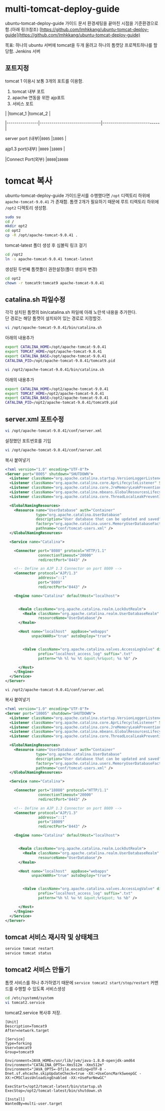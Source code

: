 
# multi-tomcat-deploy-guide

ubuntu-tomcat-deploy-guide 가이드 문서 환경세팅을 끝마친 시점을 기준환경으로 함.(아래 링크참조)  [https://github.com/lmhkkang/ubuntu-tomcat-deploy-guide](https://github.com/lmhkkang/ubuntu-tomcat-deploy-guide)

목표: 하나의 ubuntu 서버에 tomcat을 두개 올려고 하나의 톰캣당 프로젝트하나를 할당함. Jenkins 서버

## 포트지정

tomcat 1 이용시 보통 3개의 포트를 이용함.

1.  tomcat 내부 포트
2.  apache 연동을 위한 ajp포트
3.  서비스 포트


| |tomcat_1 |tomcat_2 |

|----------------|-------------------------------|-----------------------------|

server port (내부)|`8005` |`18005` |

ajp1.3 port(내부) |`8009` |`18009` |

|Connect Port(외부) |`8080`|`18080`

# tomcat 복사

ubuntu-tomcat-deploy-guide 가이드문서를 수행했다면  `/opt`  디렉토리 하위에  `apache-tomcat-9.0.41`  가 존재함. 톰캣 2개가 필요하기 때문에 루트 티렉토리 하위에  `/opt2`  디렉토리 생성함.

```bash
sudo su
cd /
mkdir opt2
cd opt2
cp -R /opt/apache-tomcat-9.0.41 .

```

tomcat-latest 폴더 생성 후 심볼릭 링크 걸기

```bash
cd /opt2 
ln -s apache-tomcat-9.0.41 tomcat-latest

```

생성된 두번째 톰캣폴더 권한설정(폴더 생성자 변경)

```bash
cd opt2
chown -r tomcat9:tomcat9 apache-tomcat-9.0.41

```

## catalina.sh 파일수정

각각 설치된 톰캣의 bin/catalina.sh 파일에 아래 노란색 내용을 추가한다.  
단 경로는 해당 톰캣이 설치되어 있는 경로로 지정할것.

```bash
vi /opt/apache-tomcat-9.0.41/bin/catalina.sh

```

아래의 내용추가

```bash
export CATALINA_HOME=/opt/apache-tomcat-9.0.41
export TOMCAT_HOME=/opt/apache-tomcat-9.0.41
export CATALINA_BASE=/opt/apache-tomcat-9.0.41 
CATALINA_PID=/opt/apache-tomcat-9.0.41/tomcat9.pid

```

```bash
vi /opt2/apache-tomcat-9.0.41/bin/catalina.sh

```

아래의 내용추가

```bash
export CATALINA_HOME=/opt2/apache-tomcat-9.0.41
export TOMCAT_HOME=/opt2/apache-tomcat-9.0.41
export CATALINA_BASE=/opt2/apache-tomcat-9.0.41
CATALINA_PID=/opt2/apache-tomcat-9.0.41/tomcat9.pid

```

## server.xml 포트수정

```bash
vi /opt/apache-tomcat-9.0.41/conf/server.xml

```

설정했던 포트번호를 기입

```bash
vi /opt/apache-tomcat-9.0.41/conf/server.xml

```

복사 붙여넣기

```xml
<?xml version="1.0" encoding="UTF-8"?>
<Server port="8005" shutdown="SHUTDOWN">
  <Listener className="org.apache.catalina.startup.VersionLoggerListener" />
  <Listener className="org.apache.catalina.core.AprLifecycleListener" SSLEngine="on" />
  <Listener className="org.apache.catalina.core.JreMemoryLeakPreventionListener" />
  <Listener className="org.apache.catalina.mbeans.GlobalResourcesLifecycleListener" />
  <Listener className="org.apache.catalina.core.ThreadLocalLeakPreventionListener" />

  <GlobalNamingResources>
    <Resource name="UserDatabase" auth="Container"
              type="org.apache.catalina.UserDatabase"
              description="User database that can be updated and saved"
              factory="org.apache.catalina.users.MemoryUserDatabaseFactory"
              pathname="conf/tomcat-users.xml" />
  </GlobalNamingResources>

  <Service name="Catalina">

    <Connector port="8080" protocol="HTTP/1.1"
               connectionTimeout="20000"
               redirectPort="8443" />

    <!-- Define an AJP 1.3 Connector on port 8009 -->
    <Connector protocol="AJP/1.3"
               address="::1"
               port="8009"
               redirectPort="8443" />

    <Engine name="Catalina" defaultHost="localhost">


      <Realm className="org.apache.catalina.realm.LockOutRealm">
        <Realm className="org.apache.catalina.realm.UserDatabaseRealm"
               resourceName="UserDatabase"/>
      </Realm>

      <Host name="localhost"  appBase="webapps"
            unpackWARs="true" autoDeploy="true">


        <Valve className="org.apache.catalina.valves.AccessLogValve" directory="logs"
               prefix="localhost_access_log" suffix=".txt"
               pattern="%h %l %u %t &quot;%r&quot; %s %b" />

      </Host>
    </Engine>
  </Service>
</Server>

```

```
vi /opt2/apache-tomcat-9.0.41/conf/server.xml

```

복사 붙여넣기

```xml
<?xml version="1.0" encoding="UTF-8"?>
<Server port="18005" shutdown="SHUTDOWN">
  <Listener className="org.apache.catalina.startup.VersionLoggerListener" />
  <Listener className="org.apache.catalina.core.AprLifecycleListener" SSLEngine="on" />
  <Listener className="org.apache.catalina.core.JreMemoryLeakPreventionListener" />
  <Listener className="org.apache.catalina.mbeans.GlobalResourcesLifecycleListener" />
  <Listener className="org.apache.catalina.core.ThreadLocalLeakPreventionListener" />

  <GlobalNamingResources>
    <Resource name="UserDatabase" auth="Container"
              type="org.apache.catalina.UserDatabase"
              description="User database that can be updated and saved"
              factory="org.apache.catalina.users.MemoryUserDatabaseFactory"
              pathname="conf/tomcat-users.xml" />
  </GlobalNamingResources>

  <Service name="Catalina">

    <Connector port="18080" protocol="HTTP/1.1"
               connectionTimeout="20000"
               redirectPort="8443" />

    <!-- Define an AJP 1.3 Connector on port 8009 -->
    <Connector protocol="AJP/1.3"
               address="::1"
               port="18009"
               redirectPort="8443" />

    <Engine name="Catalina" defaultHost="localhost">


      <Realm className="org.apache.catalina.realm.LockOutRealm">
        <Realm className="org.apache.catalina.realm.UserDatabaseRealm"
               resourceName="UserDatabase"/>
      </Realm>

      <Host name="localhost"  appBase="webapps"
            unpackWARs="true" autoDeploy="true">


        <Valve className="org.apache.catalina.valves.AccessLogValve" directory="logs"
               prefix="localhost_access_log" suffix=".txt"
               pattern="%h %l %u %t &quot;%r&quot; %s %b" />

      </Host>
    </Engine>
  </Service>
</Server>

```

## tomcat 서비스 재시작 및 상태체크

```bash
service tomcat restart
service tomcat status

```

## tomcat2 서비스 만들기

톰캣 서비스를 하나 추가하였기 때문에  `service tomcat2 start/stop/restart`  커맨드를 수행할 수 있도록 서비스생성

```bash
cd /etc/systemd/system
vi tomcat2.service

```

tomcat2.service 복사후 저장.

```
[Unit]
Description=Tomcat9
After=network.target

[Service]
Type=forking
User=tomcat9
Group=tomcat9

Environment=JAVA_HOME=/usr/lib/jvm/java-1.8.0-openjdk-amd64
Environment="CATALINA_OPTS=-Xms512m -Xmx512m"
Environment="JAVA_OPTS=-Dfile.encoding=UTF-8 -Dnet.sf.ehcache.skipUpdateCheck=true -XX:+UseConcMarkSweepGC -XX:+CMSClassUnloadingEnabled -XX:+UseParNewGC"

ExecStart=/opt2/tomcat-latest/bin/startup.sh
ExecStop=/opt2/tomcat-latest/bin/shutdown.sh

[Install]
WantedBy=multi-user.target
```
<!--stackedit_data:
eyJoaXN0b3J5IjpbLTE0MTM1NTM2MCwxMTgxNTA0MzEyXX0=
-->